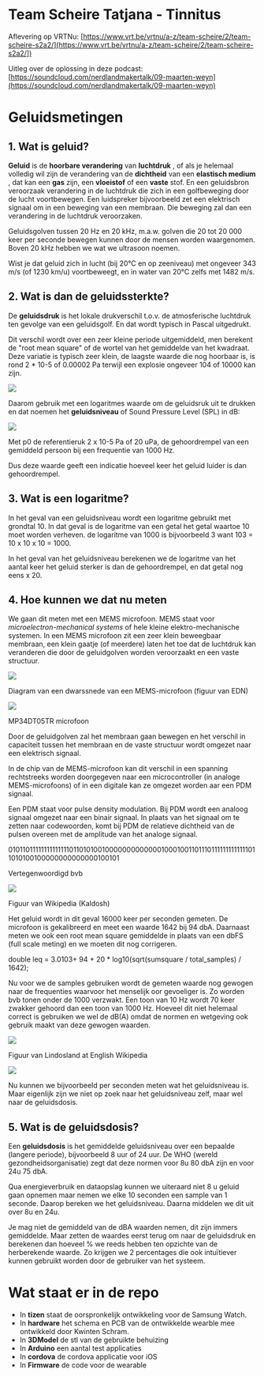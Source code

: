 # Team Scheire Tatjana - Tinnitus

Aflevering op VRTNu: [https://www.vrt.be/vrtnu/a-z/team-scheire/2/team-scheire-s2a2/](https://www.vrt.be/vrtnu/a-z/team-scheire/2/team-scheire-s2a2/])

Uitleg over de oplossing in deze podcast: [https://soundcloud.com/nerdlandmakertalk/09-maarten-weyn](https://soundcloud.com/nerdlandmakertalk/09-maarten-weyn)

# Geluidsmetingen

## 1. Wat is geluid?

**Geluid** is de **hoorbare verandering** van **luchtdruk** , of als je helemaal volledig wil zijn de verandering van de **dichtheid** van een **elastisch medium** , dat kan een **gas** zijn, een **vloeistof** of een **vaste** stof. En een geluidsbron veroorzaak verandering in de luchtdruk die zich in een golfbeweging door de lucht voortbewegen. Een luidspreker bijvoorbeeld zet een elektrisch signaal om in een beweging van een membraan. Die beweging zal dan een verandering in de luchtdruk veroorzaken.

Geluidsgolven tussen 20 Hz en 20 kHz, m.a.w. golven die 20 tot 20 000 keer per seconde bewegen kunnen door de mensen worden waargenomen. Boven 20 kHz hebben we wat we ultrasoon noemen.

Wist je dat geluid zich in lucht (bij 20°C en op zeeniveau) met ongeveer 343 m/s (of 1230 km/u) voortbeweegt, en in water van 20°C zelfs met 1482 m/s.

## 2. Wat is dan de geluidssterkte?

De **geluidsdruk** is het lokale drukverschil t.o.v. de atmosferische luchtdruk ten gevolge van een geluidsgolf. En dat wordt typisch in Pascal uitgedrukt.

Dit verschil wordt over een zeer kleine periode uitgemiddeld, men berekent de &quot;root mean square&quot; of de wortel van het gemiddelde van het kwadraat. Deze variatie is typisch zeer klein, de laagste waarde die nog hoorbaar is, is rond 2 \* 10-5 of 0.00002 Pa terwijl een explosie ongeveer 104 of 10000 kan zijn.

![](images/eq1.png)

Daarom gebruik met een logaritmes waarde om de geluidsruk uit te drukken en dat noemen het **geluidsniveau** of Sound Pressure Level (SPL) in dB:

![](images/eq2.png)

Met p0 de referentieruk 2 x 10-5 Pa of 20 uPa, de gehoordrempel van een gemiddeld persoon bij een frequentie van 1000 Hz.

Dus deze waarde geeft een indicatie hoeveel keer het geluid luider is dan gehoordrempel.

## 3. Wat is een logaritme?

In het geval van een geluidsniveau wordt een logaritme gebruikt met grondtal 10. In dat geval is de logaritme van een getal het getal waartoe 10 moet worden verheven. de logaritme van 1000 is bijvoorbeeld 3 want 103 = 10 x 10 x 10 = 1000.

In het geval van het geluidsniveau berekenen we de logaritme van het aantal keer het geluid sterker is dan de gehoordrempel, en dat getal nog eens x 20.


## 4. Hoe kunnen we dat nu meten

We gaan dit meten met een MEMS microfoon. MEMS staat voor _microelectron-mechanical systems_ of hele kleine elektro-mechanische systemen. In een MEMS microfoon zit een zeer klein beweegbaar membraan, een klein gaatje (of meerdere) laten het toe dat de luchtdruk kan veranderen die door de geluidgolven worden veroorzaakt en een vaste structuur.

![](images/edn.png)

Diagram van een dwarssnede van een MEMS-microfoon (figuur van EDN)

![](images/MP34DT05TR.png)

MP34DT05TR microfoon

Door de geluidgolven zal het membraan gaan bewegen en het verschil in capaciteit tussen het membraan en de vaste structuur wordt omgezet naar een elektrisch signaal.

In de chip van de MEMS-microfoon kan dit verschil in een spanning rechtstreeks worden doorgegeven naar een microcontroller (in analoge MEMS-microfoons) of in een digitale kan ze omgezet worden aar een PDM signaal.

Een PDM staat voor pulse density modulation. Bij PDM wordt een analoog signaal omgezet naar een binair signaal. In plaats van het signaal om te zetten naar codewoorden, komt bij PDM de relatieve dichtheid van de pulsen overeen met de amplitude van het analoge signaal.

0101101111111111111101101010010000000000000100010011011101111111111111011010100100000000000000100101

Vertegenwoordigd bvb

![](images/Kaldosh.png)

Figuur van Wikipedia (Kaldosh)

Het geluid wordt in dit geval 16000 keer per seconden gemeten. De microfoon is gekalibreerd en meet een waarde 1642 bij 94 dbA. Daarnaast meten we ook een root mean square gemiddelde in plaats van een dbFS (full scale meting) en we moeten dit nog corrigeren.

double leq = 3.0103+ 94 + 20 \* log10(sqrt(sumsquare / total\_samples) / 1642);

Nu voor we de samples gebruiken wordt de gemeten waarde nog gewogen naar de frequenties waarvoor het menselijk oor gevoeliger is. Zo worden bvb tonen onder de 1000 verzwakt. Een toon van 10 Hz wordt 70 keer zwakker gehoord dan een toon van 1000 Hz. Hoeveel dit niet helemaal correct is gebruiken we wel de dB(A) omdat de normen en wetgeving ook gebruik maakt van deze gewogen waarden.

![](images/Lindosland.png)

Figuur van Lindosland at English Wikipedia

![](images/signal.png)

Nu kunnen we bijvoorbeeld per seconden meten wat het geluidsniveau is. Maar eigenlijk zijn we niet op zoek naar het geluidsniveau zelf, maar wel naar de geluidsdosis.

## 5. Wat is de geluidsdosis?

Een **geluidsdosis** is het gemiddelde geluidsniveau over een bepaalde (langere periode), bijvoorbeeld 8 uur of 24 uur. De WHO (wereld gezondheidsorganisatie) zegt dat deze normen voor 8u 80 dbA zijn en voor 24u 75 dbA.

Qua energieverbruik en dataopslag kunnen we uiteraard niet 8 u geluid gaan opnemen maar nemen we elke 10 seconden een sample van 1 seconde. Daarop bereken we het geluidsniveau. Daarna middelen we dit uit over 8u en 24u.

Je mag niet de gemiddeld van de dBA waarden nemen, dit zijn immers gemiddelde. Maar zetten de waardes eerst terug om naar de geluidsdruk en berekenen dan hoeveel % we reeds hebben ten opzichte van de herberekende waarde. Zo krijgen we 2 percentages die ook intuïtiever kunnen gebruikt worden door de gebruiker van het systeem.

# Wat staat er in de repo

* In **tizen** staat de oorspronkelijk ontwikkeling voor de Samsung Watch.
* In **hardware** het schema en PCB van de ontwikkelde wearble mee ontwikkeld door Kwinten Schram.
* In **3DModel** de stl van de gebruikte behuizing
* In **Arduino** een aantal test applicaties
* In **cordova** de cordova applicatie voor iOS
* In **Firmware** de code voor de wearable
